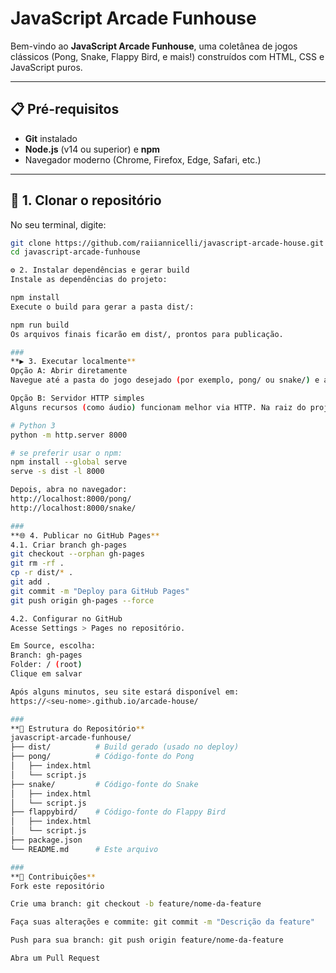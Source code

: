 # JavaScript Arcade Funhouse

Bem-vindo ao **JavaScript Arcade Funhouse**, uma coletânea de jogos clássicos (Pong, Snake, Flappy Bird, e mais!) construídos com HTML, CSS e JavaScript puros.

---

###
## 📋 Pré-requisitos

- **Git** instalado  
- **Node.js** (v14 ou superior) e **npm**  
- Navegador moderno (Chrome, Firefox, Edge, Safari, etc.)

---

###
## 🔽 1. Clonar o repositório

No seu terminal, digite:

```bash
git clone https://github.com/raiiannicelli/javascript-arcade-house.git
cd javascript-arcade-funhouse

⚙️ 2. Instalar dependências e gerar build
Instale as dependências do projeto:

npm install
Execute o build para gerar a pasta dist/:

npm run build
Os arquivos finais ficarão em dist/, prontos para publicação.

###
**▶️ 3. Executar localmente**
Opção A: Abrir diretamente
Navegue até a pasta do jogo desejado (por exemplo, pong/ ou snake/) e abra o index.html no navegador.

Opção B: Servidor HTTP simples
Alguns recursos (como áudio) funcionam melhor via HTTP. Na raiz do projeto, rode:

# Python 3
python -m http.server 8000

# se preferir usar o npm:
npm install --global serve
serve -s dist -l 8000

Depois, abra no navegador:
http://localhost:8000/pong/
http://localhost:8000/snake/

###
**🌐 4. Publicar no GitHub Pages**
4.1. Criar branch gh-pages
git checkout --orphan gh-pages
git rm -rf .
cp -r dist/* .
git add .
git commit -m "Deploy para GitHub Pages"
git push origin gh-pages --force

4.2. Configurar no GitHub
Acesse Settings > Pages no repositório.

Em Source, escolha:
Branch: gh-pages
Folder: / (root)
Clique em salvar

Após alguns minutos, seu site estará disponível em:
https://<seu-nome>.github.io/arcade-house/

###
**📝 Estrutura do Repositório**
javascript-arcade-funhouse/
├── dist/          # Build gerado (usado no deploy)
├── pong/          # Código-fonte do Pong
│   ├── index.html
│   └── script.js
├── snake/         # Código-fonte do Snake
│   ├── index.html
│   └── script.js
├── flappybird/    # Código-fonte do Flappy Bird
│   ├── index.html
│   └── script.js
├── package.json
└── README.md      # Este arquivo

###
**🤝 Contribuições**
Fork este repositório

Crie uma branch: git checkout -b feature/nome-da-feature

Faça suas alterações e commite: git commit -m "Descrição da feature"

Push para sua branch: git push origin feature/nome-da-feature

Abra um Pull Request
